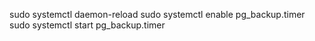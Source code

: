 sudo systemctl daemon-reload
sudo systemctl enable pg_backup.timer
sudo systemctl start pg_backup.timer
